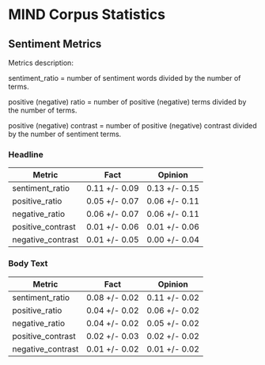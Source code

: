 # MIND Corpus Statistics

## Sentiment Metrics

Metrics description:

sentiment_ratio = number of sentiment words divided by the number of terms.

positive (negative) ratio = number of positive (negative) terms divided by the number of terms.

positive (negative) contrast = number of positive (negative) contrast divided by the number of sentiment terms.


### Headline

| Metric            | Fact          | Opinion       |
| ----------------- | ------------- | ------------- |
| sentiment_ratio   |	0.11 +/- 0.09 | 0.13 +/- 0.15 |
| positive_ratio	  | 0.05 +/- 0.07 | 0.06 +/- 0.11 |
| negative_ratio	  | 0.06 +/- 0.07 | 0.06 +/- 0.11 |
| positive_contrast	| 0.01 +/- 0.06 | 0.01 +/- 0.06 |
| negative_contrast	| 0.01 +/- 0.05 | 0.00 +/- 0.04 |

### Body Text

| Metric            | Fact          | Opinion       |
| ----------------- | ------------- | ------------- |
| sentiment_ratio   |	0.08 +/- 0.02 | 0.11 +/- 0.02 |
| positive_ratio	  | 0.04 +/- 0.02 | 0.06 +/- 0.02 |
| negative_ratio	  | 0.04 +/- 0.02 | 0.05 +/- 0.02 |
| positive_contrast	| 0.02 +/- 0.03 | 0.02 +/- 0.02 |
| negative_contrast	| 0.01 +/- 0.02 | 0.01 +/- 0.02 |
















